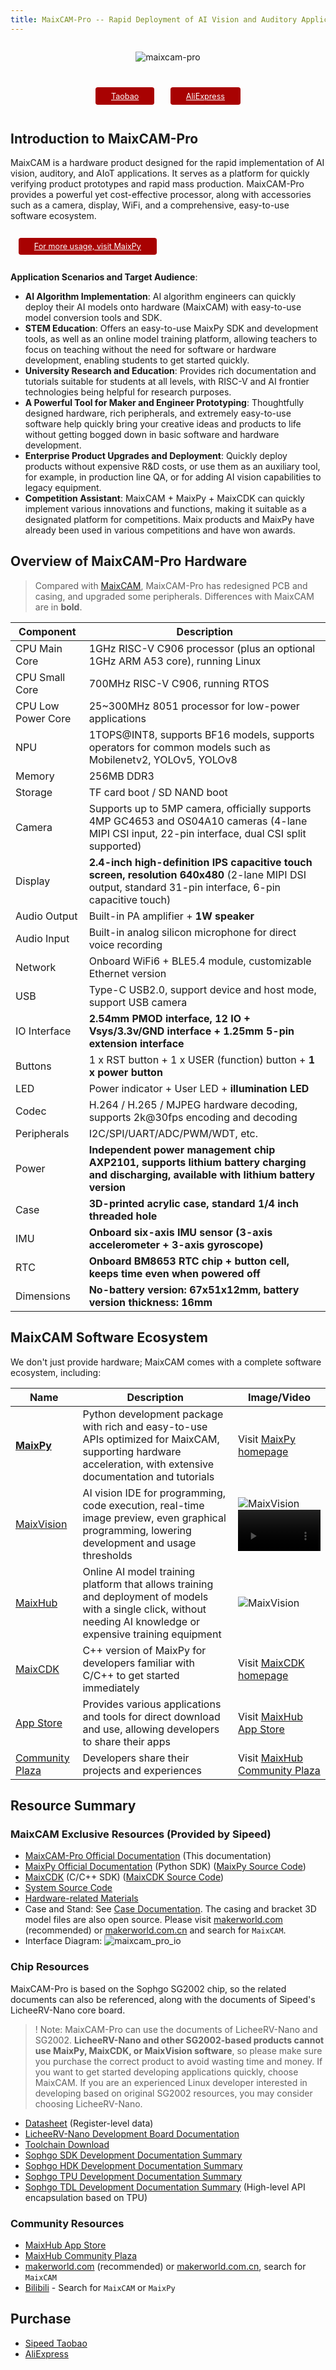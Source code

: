 ```yaml
---
title: MaixCAM-Pro -- Rapid Deployment of AI Vision and Auditory Applications
---
```


<div style="width:100%; display:flex;justify-content: center;">

![maixcam-pro](/static/image/maixcam_pro.png)

</div>

<div style="padding: 1em 0 0 0; display: flex; justify-content: center">
    <a target="_blank" style="margin: 1em;color: white; font-size: 0.9em; border-radius: 0.3em; padding: 0.5em 2em; background-color: #a80202" href="https://item.taobao.com/item.htm?id=846226367137">Taobao</a>
    <a target="_blank" style="margin: 1em;color: white; font-size: 0.9em; border-radius: 0.3em; padding: 0.5em 2em; background-color: #a80202" href="https://www.aliexpress.com/store/911876460">AliExpress</a>
</div>


## Introduction to MaixCAM-Pro

MaixCAM is a hardware product designed for the rapid implementation of AI vision, auditory, and AIoT applications. It serves as a platform for quickly verifying product prototypes and rapid mass production. MaixCAM-Pro provides a powerful yet cost-effective processor, along with accessories such as a camera, display, WiFi, and a comprehensive, easy-to-use software ecosystem.

<div style="display: flex; justify-content: left">
    <a target="_blank" style="margin: 1em;color: white; font-size: 0.9em; border-radius: 0.3em; padding: 0.5em 2em; background-color: #a80202" href="https://wiki.sipeed.com/maixpy/">For more usage, visit MaixPy</a>
</div>

**Application Scenarios and Target Audience**:
* **AI Algorithm Implementation**: AI algorithm engineers can quickly deploy their AI models onto hardware (MaixCAM) with easy-to-use model conversion tools and SDK.
* **STEM Education**: Offers an easy-to-use MaixPy SDK and development tools, as well as an online model training platform, allowing teachers to focus on teaching without the need for software or hardware development, enabling students to get started quickly.
* **University Research and Education**: Provides rich documentation and tutorials suitable for students at all levels, with RISC-V and AI frontier technologies being helpful for research purposes.
* **A Powerful Tool for Maker and Engineer Prototyping**: Thoughtfully designed hardware, rich peripherals, and extremely easy-to-use software help quickly bring your creative ideas and products to life without getting bogged down in basic software and hardware development.
* **Enterprise Product Upgrades and Deployment**: Quickly deploy products without expensive R&D costs, or use them as an auxiliary tool, for example, in production line QA, or for adding AI vision capabilities to legacy equipment.
* **Competition Assistant**: MaixCAM + MaixPy + MaixCDK can quickly implement various innovations and functions, making it suitable as a designated platform for competitions. Maix products and MaixPy have already been used in various competitions and have won awards.


## Overview of MaixCAM-Pro Hardware

> Compared with [MaixCAM](./README.md), MaixCAM-Pro has redesigned PCB and casing, and upgraded some peripherals. Differences with MaixCAM are in **bold**.

| Component | Description |
| --- | --- |
| CPU Main Core | 1GHz RISC-V C906 processor (plus an optional 1GHz ARM A53 core), running Linux |
| CPU Small Core | 700MHz RISC-V C906, running RTOS |
| CPU Low Power Core | 25~300MHz 8051 processor for low-power applications |
| NPU | 1TOPS@INT8, supports BF16 models, supports operators for common models such as Mobilenetv2, YOLOv5, YOLOv8 |
| Memory | 256MB DDR3 |
| Storage | TF card boot / SD NAND boot |
| Camera | Supports up to 5MP camera, officially supports 4MP GC4653 and OS04A10 cameras (4-lane MIPI CSI input, 22-pin interface, dual CSI split supported) |
| Display | **2.4-inch high-definition IPS capacitive touch screen, resolution 640x480** (2-lane MIPI DSI output, standard 31-pin interface, 6-pin capacitive touch) |
| Audio Output | Built-in PA amplifier + **1W speaker** |
| Audio Input | Built-in analog silicon microphone for direct voice recording |
| Network | Onboard WiFi6 + BLE5.4 module, customizable Ethernet version |
| USB                | Type-C USB2.0, support device and host mode, support USB camera |
| IO Interface | **2.54mm PMOD interface, 12 IO + Vsys/3.3v/GND interface + 1.25mm 5-pin extension interface** |
| Buttons | 1 x RST button + 1 x USER (function) button + **1 x power button** |
| LED | Power indicator + User LED + **illumination LED** |
| Codec | H.264 / H.265 / MJPEG hardware decoding, supports 2k@30fps encoding and decoding |
| Peripherals | I2C/SPI/UART/ADC/PWM/WDT, etc. |
| Power | **Independent power management chip AXP2101, supports lithium battery charging and discharging, available with lithium battery version** |
| Case | **3D-printed acrylic case, standard 1/4 inch threaded hole** |
| IMU | **Onboard six-axis IMU sensor (3-axis accelerometer + 3-axis gyroscope)** |
| RTC | **Onboard BM8653 RTC chip + button cell, keeps time even when powered off** |
| Dimensions | **No-battery version: 67x51x12mm, battery version thickness: 16mm**  |


## MaixCAM Software Ecosystem

We don't just provide hardware; MaixCAM comes with a complete software ecosystem, including:

| Name | Description | Image/Video |
| --- | --- | --- |
| **[MaixPy](https://wiki.sipeed.com/maixpy/)** | Python development package with rich and easy-to-use APIs optimized for MaixCAM, supporting hardware acceleration, with extensive documentation and tutorials | Visit [MaixPy homepage](https://wiki.sipeed.com/maixpy/) |
| [MaixVision](https://wiki.sipeed.com/maixvision) | AI vision IDE for programming, code execution, real-time image preview, even graphical programming, lowering development and usage thresholds | ![MaixVision](../../assets/maixcam/maixvision.jpg)  <video playsinline controls muted preload style="width:100%" src="https://wiki.sipeed.com/maixpy/static/video/maixvision.mp4"></video> |
| [MaixHub](https://maixhub.com) | Online AI model training platform that allows training and deployment of models with a single click, without needing AI knowledge or expensive training equipment | ![MaixVision](../../assets/maixcam/maixhub.jpg) |
| [MaixCDK](https://github.com/sipeed/MaixCDK) | C++ version of MaixPy for developers familiar with C/C++ to get started immediately | Visit [MaixCDK homepage](https://github.com/sipeed/MaixCDK) |
| [App Store](https://maixhub.com/app) | Provides various applications and tools for direct download and use, allowing developers to share their apps | Visit [MaixHub App Store](https://maixhub.com/app) |
| [Community Plaza](https://maixhub.com/share) | Developers share their projects and experiences | Visit [MaixHub Community Plaza](https://maixhub.com/share) |


## Resource Summary

### MaixCAM Exclusive Resources (Provided by Sipeed)

* [MaixCAM-Pro Official Documentation](https://wiki.sipeed.com/maixcam) (This documentation)
* [MaixPy Official Documentation](https://wiki.sipeed.com/maixpy/) (Python SDK) ([MaixPy Source Code](https://github.com/sipeed/MaixPy))
* [MaixCDK](https://github.com/sipeed/MaixCDK) (C/C++ SDK) ([MaixCDK Source Code](https://github.com/sipeed/MaixCDK))
* [System Source Code](https://github.com/sipeed/LicheeRV-Nano-Build)
* [Hardware-related Materials](https://dl.sipeed.com/shareURL/MaixCAM/MaixCAM_Pro)
* Case and Stand: See [Case Documentation](./assemble.md). The casing and bracket 3D model files are also open source. Please visit [makerworld.com](https://makerworld.com/) (recommended) or [makerworld.com.cn](https://makerworld.com.cn) and search for `MaixCAM`.
* Interface Diagram:
![maixcam_pro_io](../../assets/maixcam/maixcam_pro_io.png)


### Chip Resources

MaixCAM-Pro is based on the Sophgo SG2002 chip, so the related documents can also be referenced, along with the documents of Sipeed's LicheeRV-Nano core board.
>! Note: MaixCAM-Pro can use the documents of LicheeRV-Nano and SG2002. **LicheeRV-Nano and other SG2002-based products cannot use MaixPy, MaixCDK, or MaixVision software**, so please make sure you purchase the correct product to avoid wasting time and money.
> If you want to get started developing applications quickly, choose MaixCAM. If you are an experienced Linux developer interested in developing based on original SG2002 resources, you may consider choosing LicheeRV-Nano.

* [Datasheet](https://github.com/sophgo/sophgo-doc/releases) (Register-level data)
* [LicheeRV-Nano Development Board Documentation](https://wiki.sipeed.com/hardware/zh/lichee/RV_Nano/1_intro.html)
* [Toolchain Download](https://sophon-file.sophon.cn/sophon-prod-s3/drive/23/03/07/16/host-tools.tar.gz)
* [Sophgo SDK Development Documentation Summary](https://developer.sophgo.com/thread/471.html)
* [Sophgo HDK Development Documentation Summary](https://developer.sophgo.com/thread/472.html)
* [Sophgo TPU Development Documentation Summary](https://developer.sophgo.com/thread/473.html)
* [Sophgo TDL Development Documentation Summary](https://developer.sophgo.com/thread/556.html) (High-level API encapsulation based on TPU)

### Community Resources

* [MaixHub App Store](https://maixhub.com/app)
* [MaixHub Community Plaza](https://maixhub.com/share)
* [makerworld.com](https://makerworld.com/) (recommended) or [makerworld.com.cn](https://makerworld.com.cn), search for `MaixCAM`
* [Bilibili](https://bilibili.com) - Search for `MaixCAM` or `MaixPy`

## Purchase

* [Sipeed Taobao](https://sipeed.taobao.com/)
* [AliExpress](https://www.aliexpress.com/store/911876460)

